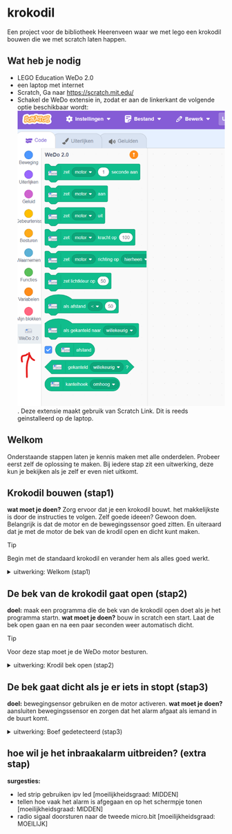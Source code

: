 # krokodil
Een project voor de bibliotheek Heerenveen waar we met lego een krokodil bouwen die we met scratch laten happen. 

## Wat heb je nodig
- LEGO Education WeDo 2.0
- een laptop met internet
- Scratch, Ga naar https://scratch.mit.edu/
- Schakel de WeDo extensie in, zodat er aan de linkerkant de volgende optie beschikbaar wordt:
![wedo extension](images/scratch_wedo_extension.png). Deze extensie maakt gebruik van Scratch Link. Dit is reeds geinstalleerd op de laptop.

## Welkom 
Onderstaande stappen laten je kennis maken met alle onderdelen. Probeer eerst zelf de oplossing te maken. Bij iedere stap zit een uitwerking, deze kun je bekijken als je zelf er even niet uitkomt.

## Krokodil bouwen (stap1)
**wat moet je doen?** Zorg ervoor dat je een krokodil bouwt. het makkelijkste is door de instructies te volgen. 
Zelf goede ideeen? Gewoon doen. Belangrijk is dat de motor en de bewegingssensor goed zitten. En uiteraard dat je met de motor de bek van de krodil open en dicht kunt maken. 

> [!TIP]
> Begin met de standaard krokodil en verander hem als alles goed werkt.

<details>
<summary>uitwerking: Welkom (stap1)</summary>

![LEGO WeDO2.0: stap1.](images/krokodil_stap1.jpg)

</details>

## De bek van de krokodil gaat open (stap2)
**doel:** maak een programma die de bek van de krokodil open doet als je het programma startn.
**wat moet je doen?** bouw in scratch een start. Laat de bek open gaan en na een paar seconden weer automatisch dicht.

> [!TIP]
> Voor deze stap moet je de WeDo motor besturen. 


<details>
<summary>uitwerking: Krodil bek open (stap2)</summary>

![scratch: stap2](images/krokodil_stap1.jpg)
![makecode](images/codeStap2.png)

```javascript
input.onButtonPressed(Button.A, function () {
    music.play(music.tonePlayable(262, music.beat(BeatFraction.Whole)), music.PlaybackMode.UntilDone)
    for (let index = 0; index < 3; index++) {
        pins.digitalWritePin(DigitalPin.P0, 1)
        basic.pause(100)
        pins.digitalWritePin(DigitalPin.P0, 0)
        basic.pause(100)
    }})
```
</details>


## De bek gaat dicht als je er iets in stopt (stap3)
**doel:** bewegingsensor gebruiken en de motor activeren.
**wat moet je doen?** aansluiten bewegingssensor en zorgen dat het alarm afgaat als iemand in de buurt komt.

<details>
<summary>uitwerking: Boef gedetecteerd (stap3)</summary>

![micro.bit setup](images/microbitStap3.jpg)
![makecode](images/codeStap3.png)

```javascript
basic.forever(function () {
    if (grove.measureInInches(DigitalPin.P1) < 10) {
        basic.showIcon(IconNames.No)
    } else {
        basic.showIcon(IconNames.Yes)
    }})
```
</details>



## hoe wil je het inbraakalarm uitbreiden? (extra stap)
**surgesties:**  
* led strip gebruiken ipv led [moeilijkheidsgraad: MIDDEN]
* tellen hoe vaak het alarm is afgegaan en op het schermpje tonen [moeilijkheidsgraad: MIDDEN]
* radio sigaal doorsturen naar de tweede micro.bit [moeilijkheidsgraad: MOEILIJK]
